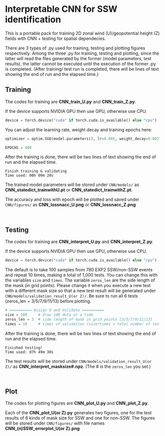 # Interpretable CNN for SSW identification
This is a portable pack for training 2D zonal wind (U)/geopotential height (Z) fields with CNN + testing for spatial dependecies.

There are 3 types of .py used for training, testing and plotting figures respectively. Among the three .py for training, testing and plotting, since the latter will read the files generated by the former (model parameters, test results), the latter cannot be executed until the execution of the former .py is completed. (After training/ test run is completed, there will be lines of text showing the end of run and the elapsed time.)

## Training
The codes for training are **CNN_train_U.py** and **CNN_train_Z.py**.

If the device supports NVIDIA GPU then use GPU, otherwise use CPU.
```python
device = torch.device("cuda" if torch.cuda.is_available() else "cpu")
```

You can adjust the learning rate, weight decay and training epochs here:
```python
optimizer = optim.SGD(model.parameters(), lr=0.001, weight_decay=0.002)

EPOCHS = 400
```

After the training is done, there will be two lines of text showing the end of run and the elapsed time.
```
Finish training & validating
Time used: 00h 09m 20s
```

The trained model parameters will be stored under ``CNN/models/`` as **CNN_statedict_trainwithU.pt** or **CNN_statedict_trainwithZ.pt**.

The accuracy and loss with epoch will be plotted and saved under ``CNN/figures/`` as **CNN_lossnacc_U.png** or **CNN_lossnacc_Z.png**

&ensp;

## Testing
The codes for training are **CNN_interpret_U.py** and **CNN_interpret_Z.py**.

If the device supports NVIDIA GPU then use GPU, otherwise use CPU.
```python
device = torch.device("cuda" if torch.cuda.is_available() else "cpu")
```

The default is to take 100 samples from 780 EXP2 SSW/non-SSW events and repeat 10 times, making a total of 1,000 tests. You can change this with the variables ``size`` and ``times``.
The variable ``zeros_len`` are the side length of the mask (in grid points). Please change it when you execute a new test with a different mask size so that a new test result will be generated under ``CNN/models/validation_result_U(or Z)/``. Be sure to run all 6 tests (zeros_len = 3/5/7/9/11/13) before plotting.
```python
# ========== Assign 0 and Validate ==========
size = 100     # draw 100 data at a time
zeros_len = 3  # side length of mask in grid points [3/5/7/9/11/13]
times = 10     # times of validation (size*times = total number of tests)
```

After the training is done, there will be two lines of text showing the end of run and the elapsed time.
```
Finished testing!
Time used: 07h 49m 30s
```

The test results will be stored under ``CNN/models/validation_result_U(or Z)/`` as **CNN_interpret_masksize#.npz**. (The # is the ``zeros_len`` you set.)

&ensp;

## Plot
The codes for plotting figures are **CNN_plot_U.py** and **CNN_plot_Z.py**.

Each of the **CNN_plot_U(or Z).py** generates two figures, one for the test results of 6 kinds of mask size for SSW and one for non-SSW. The figures will be stored under ``CNN/figures/`` with file names **CNN_(n)SSW_errorplot_U(or Z).png**
